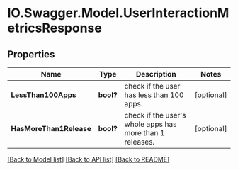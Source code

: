 # IO.Swagger.Model.UserInteractionMetricsResponse
## Properties

Name | Type | Description | Notes
------------ | ------------- | ------------- | -------------
**LessThan100Apps** | **bool?** | check if the user has less than 100 apps. | [optional] 
**HasMoreThan1Release** | **bool?** | check if the user&#x27;s whole apps has more than 1 releases. | [optional] 

[[Back to Model list]](../README.md#documentation-for-models) [[Back to API list]](../README.md#documentation-for-api-endpoints) [[Back to README]](../README.md)


